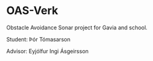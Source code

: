 OAS-Verk
========

Obstacle Avoidance Sonar project for Gavia and school.

Student: Þór Tómasarson

Advisor: Eyjólfur Ingi Ásgeirsson
